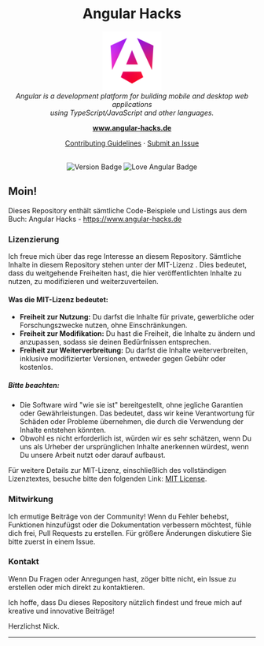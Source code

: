
<!--
![angular-hacks version](https://img.shields.io/badge/version-v1.0.0-green.svg)
[![Love Angular badge](https://img.shields.io/badge/angular-love-blue?logo=angular&angular=love)](https://www.github.com/angular/angular)
-->

<h1 align="center">Angular Hacks</h1>

<p align="center">
  <img src="angular_renaissance.png" alt="angular-logo" width="120px" height="120px"/>
  <br>
  <em>Angular is a development platform for building mobile and desktop web applications
    <br> using TypeScript/JavaScript and other languages.</em>
  <br>
</p>

<p align="center">
  <a href="https://www.angular-hacks.de/"><strong>www.angular-hacks.de</strong></a>
  <br>
</p>

<p align="center">
  <a href="CONTRIBUTING.md">Contributing Guidelines</a>
  ·
  <a href="https://github.com/angular/angular/issues">Submit an Issue</a>
  <br>
  <br>
</p>

<p align="center">
  <img src="https://img.shields.io/badge/version-v1.0.0-green.svg" alt="Version Badge" />
  <img src="https://img.shields.io/badge/angular-love-blue?logo=angular&angular=love" alt="Love Angular Badge" />
</p>


## Moin!

Dieses Repository enthält sämtliche Code-Beispiele und Listings aus dem Buch: Angular Hacks - https://www.angular-hacks.de

### Lizenzierung

Ich freue mich über das rege Interesse an diesem Repository. Sämtliche Inhalte in diesem Repository stehen unter der MIT-Lizenz . Dies bedeutet, dass du weitgehende Freiheiten hast, die hier veröffentlichten Inhalte zu nutzen, zu modifizieren und weiterzuverteilen.

#### Was die MIT-Lizenz bedeutet:

- **Freiheit zur Nutzung:** Du darfst die Inhalte für private, gewerbliche oder Forschungszwecke nutzen, ohne Einschränkungen.
- **Freiheit zur Modifikation:** Du hast die Freiheit, die Inhalte zu ändern und anzupassen, sodass sie deinen Bedürfnissen entsprechen.
- **Freiheit zur Weiterverbreitung:** Du darfst die Inhalte weiterverbreiten, inklusive modifizierter Versionen, entweder gegen Gebühr oder kostenlos.

##### Bitte beachten:

- Die Software wird "wie sie ist" bereitgestellt, ohne jegliche Garantien oder Gewährleistungen. Das bedeutet, dass wir keine Verantwortung für Schäden oder Probleme übernehmen, die durch die Verwendung der Inhalte entstehen könnten.
- Obwohl es nicht erforderlich ist, würden wir es sehr schätzen, wenn Du uns als Urheber der ursprünglichen Inhalte anerkennen würdest, wenn Du unsere Arbeit nutzt oder darauf aufbaust.

Für weitere Details zur MIT-Lizenz, einschließlich des vollständigen Lizenztextes, besuche bitte den folgenden Link: [MIT License](https://opensource.org/licenses/MIT).

### Mitwirkung

Ich ermutige Beiträge von der Community! Wenn du Fehler behebst, Funktionen hinzufügst oder die Dokumentation verbessern möchtest, fühle dich frei, Pull Requests zu erstellen. Für größere Änderungen diskutiere Sie bitte zuerst in einem Issue.

### Kontakt

Wenn Du Fragen oder Anregungen hast, zöger bitte nicht, ein Issue zu erstellen oder mich direkt zu kontaktieren.

Ich hoffe, dass Du dieses Repository nützlich findest und freue mich auf kreative und innovative Beiträge!

Herzlichst Nick.

---
